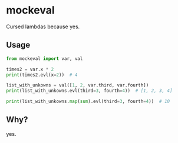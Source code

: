 # mockeval
Cursed lambdas because yes.

## Usage
```py
from mockeval import var, val

times2 = var.x * 2
print(times2.evl(x=2))  # 4

list_with_unkowns = val([1, 2, var.third, var.fourth])
print(list_with_unkowns.evl(third=3, fourth=4))  # [1, 2, 3, 4]

print(list_with_unkowns.map(sum).evl(third=3, fourth=4))  # 10
```

## Why?
yes.
